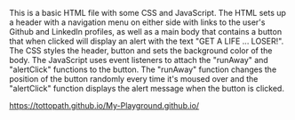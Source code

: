 This is a basic HTML file with some CSS and JavaScript. The HTML sets up a header with a navigation menu on either side with links to the user's Github and LinkedIn profiles, as well as a main body that contains a button that when clicked will display an alert with the text "GET A LIFE ... LOSER!". The CSS styles the header, button and sets the background color of the body. The JavaScript uses event listeners to attach the "runAway" and "alertClick" functions to the button. The "runAway" function changes the position of the button randomly every time it's moused over and the "alertClick" function displays the alert message when the button is clicked.

https://tottopath.github.io/My-Playground.github.io/

